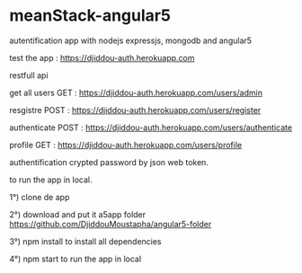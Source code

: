 # meanStack-angular5
autentification app with nodejs expressjs, mongodb and angular5 


test the app :  https://djiddou-auth.herokuapp.com

restfull api 

get all users GET : https://djiddou-auth.herokuapp.com/users/admin

resgistre POST : https://djiddou-auth.herokuapp.com/users/register

authenticate POST : https://djiddou-auth.herokuapp.com/users/authenticate

profile GET : https://djiddou-auth.herokuapp.com/users/profile


authentification crypted password by json web token. 

to run the app in local.


1°) clone de app

2°) download and put it a5app folder https://github.com/DjiddouMoustapha/angular5-folder 

3°) npm install to install all dependencies 

4°)  npm start to run the app in local





